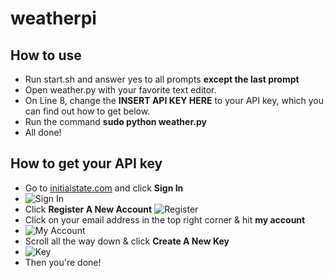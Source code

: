# weatherpi
## How to use
* Run start.sh and answer yes to all prompts **except the last prompt**
* Open weather.py with your favorite text editor.
* On Line 8, change the **INSERT API KEY HERE** to your API key, which you can find out how to get below.
* Run the command **sudo python weather.py**
* All done!

## How to get your API key
* Go to [initialstate.com](https://www.initialstate.com/) and click **Sign In** 
* ![Sign In](https://i.liam.host/196.png)
* Click **Register A New Account** 
![Register](https://i.liam.host/g48.png)
* Click on your email address in the top right corner & hit **my account**
* ![My Account](https://i.liam.host/ttu.png)
* Scroll all the way down & click **Create A New Key**
* ![Key](https://i.liam.host/9zb.png)
* Then you're done!
